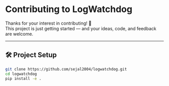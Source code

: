 # Contributing to LogWatchdog

Thanks for your interest in contributing! 🚀  
This project is just getting started — and your ideas, code, and feedback are welcome.

---

## 🛠 Project Setup

```bash
git clone https://github.com/sejal2004/logwatchdog.git
cd logwatchdog
pip install -e .
